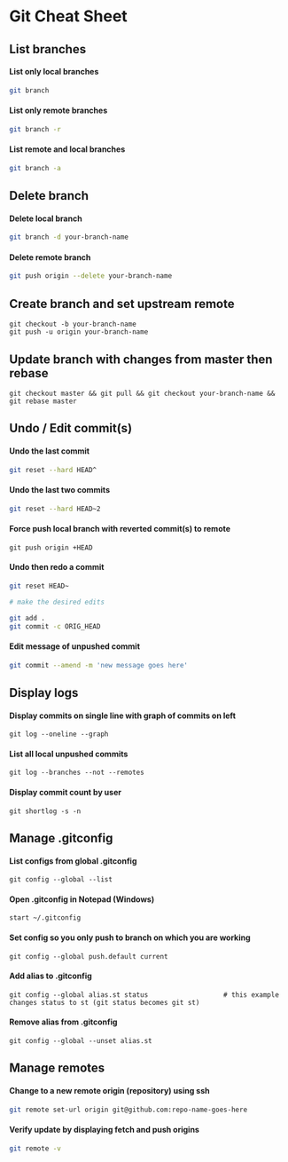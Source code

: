 # Git Cheat Sheet

## List branches

#### List only local branches

```bash
git branch
```

#### List only remote branches

```bash
git branch -r
```

#### List remote and local branches

```bash
git branch -a
```
## Delete branch

#### Delete local branch

```bash
git branch -d your-branch-name
```

#### Delete remote branch

```bash
git push origin --delete your-branch-name
```

## Create branch and set upstream remote

```
git checkout -b your-branch-name
git push -u origin your-branch-name
```

## Update branch with changes from master then rebase

```
git checkout master && git pull && git checkout your-branch-name && git rebase master
```

## Undo / Edit commit(s)

#### Undo the last commit

```bash
git reset --hard HEAD^
```

#### Undo the last two commits

```bash
git reset --hard HEAD~2
```

#### Force push local branch with reverted commit(s) to remote

```
git push origin +HEAD
```

#### Undo then redo a commit

```bash
git reset HEAD~

# make the desired edits

git add .
git commit -c ORIG_HEAD
```

#### Edit message of unpushed commit

```bash
git commit --amend -m 'new message goes here'
```

## Display logs

#### Display commits on single line with graph of commits on left

```
git log --oneline --graph
```

#### List all local unpushed commits

```
git log --branches --not --remotes
```

#### Display commit count by user

```
git shortlog -s -n
```

## Manage .gitconfig

#### List configs from global .gitconfig

```
git config --global --list
```

#### Open .gitconfig in Notepad (Windows)

```
start ~/.gitconfig
```

#### Set config so you only push to branch on which you are working

```
git config --global push.default current
```

#### Add alias to .gitconfig

```
git config --global alias.st status                   # this example changes status to st (git status becomes git st)
```

#### Remove alias from .gitconfig

```
git config --global --unset alias.st
```

## Manage remotes

#### Change to a new remote origin (repository) using ssh

```bash
git remote set-url origin git@github.com:repo-name-goes-here
```

#### Verify update by displaying fetch and push origins

```bash
git remote -v
```





